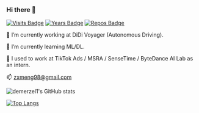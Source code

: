 ### Hi there 👋

[![Visits Badge](https://badges.pufler.dev/visits/demerzel1/demerzel1)](https://badges.pufler.dev)
[![Years Badge](https://badges.pufler.dev/years/demerzel1)](https://badges.pufler.dev)
[![Repos Badge](https://badges.pufler.dev/repos/demerzel1)](https://badges.pufler.dev)

🔭 I’m currently working at DiDi Voyager (Autonomous Driving).

🌱 I’m currently learning ML/DL.

👯 I used to work at TikTok Ads / MSRA / SenseTime / ByteDance AI Lab as an intern. 

📫 zxmeng98@gmail.com

![demerzel1's GitHub stats](https://github-readme-stats.vercel.app/api?username=demerzel1&count_private=true&show_icons=true)

[![Top Langs](https://github-readme-stats.vercel.app/api/top-langs/?username=demerzel1)](https://github.com/anuraghazra/github-readme-stats)

<!--
**demerzel1/demerzel1** is a ✨ _special_ ✨ repository because its `README.md` (this file) appears on your GitHub profile.

Here are some ideas to get you started:

- 🔭 I’m currently working on Multimodal learning, Document understanding at MSRA as a research intern.
- 🌱 I’m currently learning ML/DL.
- 👯 I’m looking to collaborate on ...
- 🤔 I’m looking for help with ...
- 💬 Ask me about ...
- 📫 How to reach me: ...
- 😄 Pronouns: ...
- ⚡ Fun fact: ...
-->
